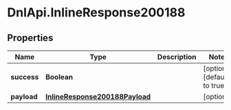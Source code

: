 # DnlApi.InlineResponse200188

## Properties
Name | Type | Description | Notes
------------ | ------------- | ------------- | -------------
**success** | **Boolean** |  | [optional] [default to true]
**payload** | [**InlineResponse200188Payload**](InlineResponse200188Payload.md) |  | [optional] 



